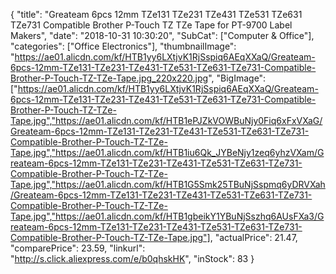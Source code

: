 {
	"title": "Greateam 6pcs  12mm TZe131 TZe231 TZe431 TZe531 TZe631 TZe731 Compatible Brother P-Touch TZ TZe Tape for PT-9700 Label Makers",
	"date": "2018-10-31 10:30:20",
	"SubCat": ["Computer & Office"],
	"categories": ["Office Electronics"],
	"thumbnailImage": "https://ae01.alicdn.com/kf/HTB1yy6LXtjvK1RjSspiq6AEqXXaQ/Greateam-6pcs-12mm-TZe131-TZe231-TZe431-TZe531-TZe631-TZe731-Compatible-Brother-P-Touch-TZ-TZe-Tape.jpg_220x220.jpg",
	"BigImage": ["https://ae01.alicdn.com/kf/HTB1yy6LXtjvK1RjSspiq6AEqXXaQ/Greateam-6pcs-12mm-TZe131-TZe231-TZe431-TZe531-TZe631-TZe731-Compatible-Brother-P-Touch-TZ-TZe-Tape.jpg","https://ae01.alicdn.com/kf/HTB1ePJZkVOWBuNjy0Fiq6xFxVXaG/Greateam-6pcs-12mm-TZe131-TZe231-TZe431-TZe531-TZe631-TZe731-Compatible-Brother-P-Touch-TZ-TZe-Tape.jpg","https://ae01.alicdn.com/kf/HTB1iu6Qk_JYBeNjy1zeq6yhzVXam/Greateam-6pcs-12mm-TZe131-TZe231-TZe431-TZe531-TZe631-TZe731-Compatible-Brother-P-Touch-TZ-TZe-Tape.jpg","https://ae01.alicdn.com/kf/HTB1G5Smk25TBuNjSspmq6yDRVXah/Greateam-6pcs-12mm-TZe131-TZe231-TZe431-TZe531-TZe631-TZe731-Compatible-Brother-P-Touch-TZ-TZe-Tape.jpg","https://ae01.alicdn.com/kf/HTB1gbeikY1YBuNjSszhq6AUsFXa3/Greateam-6pcs-12mm-TZe131-TZe231-TZe431-TZe531-TZe631-TZe731-Compatible-Brother-P-Touch-TZ-TZe-Tape.jpg"],
	"actualPrice": 21.47,
	"comparePrice": 23.59,
	"linkurl": "http://s.click.aliexpress.com/e/b0qhskHK",
	"inStock": 83
}
